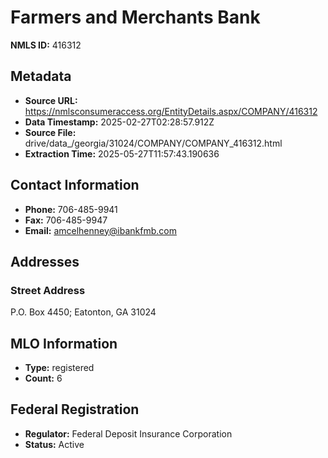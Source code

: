# Farmers and Merchants Bank

**NMLS ID:** 416312

## Metadata
- **Source URL:** https://nmlsconsumeraccess.org/EntityDetails.aspx/COMPANY/416312
- **Data Timestamp:** 2025-02-27T02:28:57.912Z
- **Source File:** drive/data_/georgia/31024/COMPANY/COMPANY_416312.html
- **Extraction Time:** 2025-05-27T11:57:43.190636

## Contact Information
- **Phone:** 706-485-9941
- **Fax:** 706-485-9947
- **Email:** amcelhenney@ibankfmb.com

## Addresses
### Street Address
P.O. Box 4450; Eatonton, GA 31024

## MLO Information
- **Type:** registered
- **Count:** 6

## Federal Registration
- **Regulator:** Federal Deposit Insurance Corporation
- **Status:** Active
